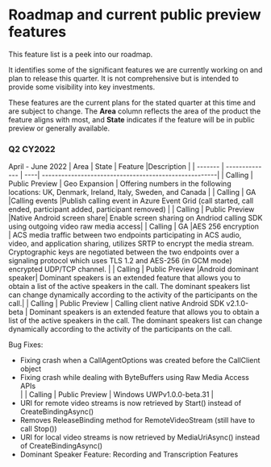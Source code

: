 # Roadmap and current public preview features

This feature list is a peek into our roadmap. <!--, and clones [our GitHub project](https://github.com/Azure/Communication/projects/1) --> 

It identifies some of the significant features we are currently working on and plan to release this quarter. <!--a rough timeframe for when you can expect to see them.--> It is not comprehensive but is intended to provide some visibility into key investments.

These features are the current plans for the stated quarter at this time and are subject to change. The **Area** column reflects the area of the product the feature aligns with most, and **State**  indicates if the feature will be in public preview or generally available. <!-- Links are provided to Azure DevOps (ADO) tracking that is used internally by Microsoft.-->

### Q2 CY2022
April - June 2022
| Area    | State          | Feature |Description                                                |
| ------- | -------------- | ----| ------------------------------------------------------|
| Calling | Public Preview | Geo Expansion | Offering numbers in the following locations: UK, Denmark, Ireland, Italy, Sweden, and Canada  |
| Calling    | GA |Calling events  |Publish calling event in Azure Event Grid (call started, call ended, participant added, participant removed) |
| Calling | Public Preview |Native Android screen share| Enable screen sharing on Andriod calling SDK using outgoing video raw media access|
| Calling    | GA |AES 256 encryption  | ACS media traffic between two endpoints participating in ACS audio, video, and application sharing, utilizes SRTP to encrypt the media stream. Cryptographic keys are negotiated between the two endpoints over a signaling protocol which uses TLS 1.2 and AES-256 (in GCM mode) encrypted UDP/TCP channel. |
| Calling | Public Preview |Android dominant speaker| Dominant speakers is an extended feature that allows you to obtain a list of the active speakers in the call. The dominant speakers list can change dynamically according to the activity of the participants on the call.|
| Calling | Public Preview | Calling client native Android SDK v2.1.0-beta | Dominant speakers is an extended feature that allows you to obtain a list of the active speakers in the call. The dominant speakers list can change dynamically according to the activity of the participants on the call. <p></p><p>Bug Fixes:</p> <div> <ul><li>Fixing crash when a CallAgentOptions was created before the CallClient object</li> <li>Fixing crash while dealing with ByteBuffers using Raw Media Access APIs</li>|
| Calling | Public Preview | Windows UWPv1.0.0-beta.31 | <li>URI for remote video streams is now retrieved by Start() instead of CreateBindingAsync()</li> <li>Removes ReleaseBinding method for RemoteVideoStream (still have to call Stop())</li><li>URI for local video streams is now retrieved by MediaUriAsync() instead of CreateBindingAsync()</li> <li>Dominant Speaker Feature: Recording and Transcription Features</li>
